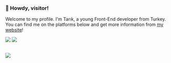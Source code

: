 ### 👋 Howdy, visitor!

Welcome to my profile. I'm Tarık, a young Front-End developer from Turkey.  
You can find me on the platforms below and get more information from [my website](https://tarikcoskun.xyz/)!

<a href="https://discord.com/users/474537652943847444"><img src="https://shields.io/badge/-Discord-8697f6?logo=discord&logoColor=fff" /></a>
<a href="https://twitter.com/itstarikcoskun"><img src="https://shields.io/badge/-Twitter-009ded?logo=twitter&logoColor=fff" /></a>

<br />

<img src="https://github-readme-stats.vercel.app/api?username=tarikcoskun&theme=nord&show_icons=true&hide_border=true&bg_color=161b22&hide=issues&hide_title=true&border_radius=8">
